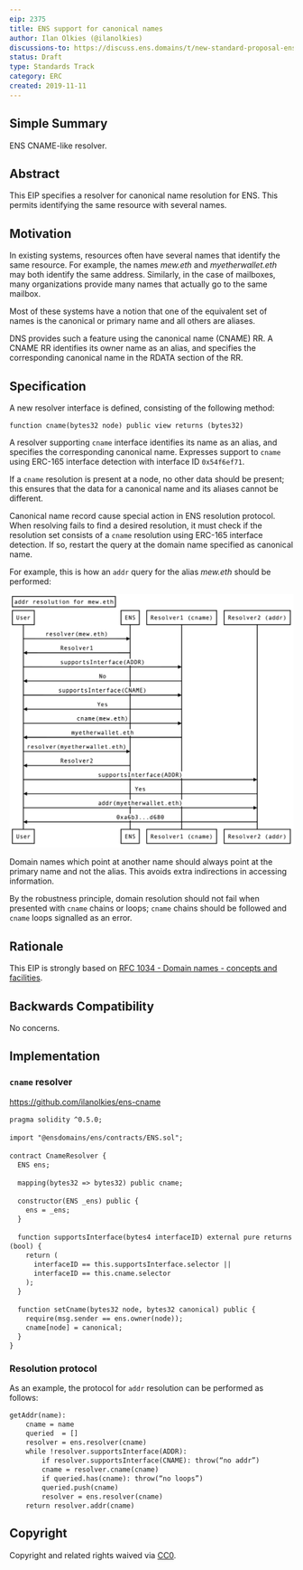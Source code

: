 ```yaml
---
eip: 2375
title: ENS support for canonical names
author: Ilan Olkies (@ilanolkies)
discussions-to: https://discuss.ens.domains/t/new-standard-proposal-ens-cname-support/1236
status: Draft
type: Standards Track
category: ERC
created: 2019-11-11
---
```


## Simple Summary
ENS CNAME-like resolver.

## Abstract
This EIP specifies a resolver for canonical name resolution for ENS. This permits identifying the same resource with several names.

## Motivation
In existing systems, resources often have several names that identify the same resource.  For example, the names *mew.eth* and *myetherwallet.eth* may both identify the same address. Similarly, in the case of mailboxes, many organizations provide many names that actually go to the
same mailbox.

Most of these systems have a notion that one of the equivalent set of names is the canonical or primary name and all others are aliases.

DNS provides such a feature using the canonical name (CNAME) RR. A CNAME RR identifies its owner name as an alias, and specifies the corresponding canonical name in the RDATA section of the RR.

## Specification
A new resolver interface is defined, consisting of the following method:
```
function cname(bytes32 node) public view returns (bytes32)
```

A resolver supporting `cname` interface identifies its name as an alias, and specifies the corresponding canonical name. Expresses support to `cname` using ERC-165 interface detection with interface ID `0x54f6ef71`.

If a `cname` resolution is present at a node, no other data should be present; this ensures that the data for a canonical name and its aliases cannot be different.

Canonical name record cause special action in ENS resolution protocol. When resolving fails to find a desired resolution, it must check if the resolution set consists of a `cname` resolution using ERC-165 interface detection. If so, restart the query at the domain name specified as canonical name.

For example, this is how an `addr` query for the alias *mew.eth* should be performed:

![addr_query_example](../assets/eip-2375/addr_query_example.png)

Domain names which point at another name should always point at the primary name and not the alias. This avoids extra indirections in
accessing information.

By the robustness principle, domain resolution should not fail when presented with `cname` chains or loops; `cname` chains should be followed and `cname` loops signalled as an error.

## Rationale
This EIP is strongly based on [RFC 1034 - Domain names - concepts and facilities](https://tools.ietf.org/html/rfc1034).

## Backwards Compatibility
No concerns.


## Implementation

### `cname` resolver

https://github.com/ilanolkies/ens-cname

```solidity
pragma solidity ^0.5.0;

import "@ensdomains/ens/contracts/ENS.sol";

contract CnameResolver {
  ENS ens;

  mapping(bytes32 => bytes32) public cname;

  constructor(ENS _ens) public {
    ens = _ens;
  }

  function supportsInterface(bytes4 interfaceID) external pure returns (bool) {
    return (
      interfaceID == this.supportsInterface.selector ||
      interfaceID == this.cname.selector
    );
  }

  function setCname(bytes32 node, bytes32 canonical) public {
    require(msg.sender == ens.owner(node));
    cname[node] = canonical;
  }
}
```

### Resolution protocol

As an example, the protocol for `addr` resolution can be performed as follows:

```
getAddr(name):
    cname = name
    queried  = []
    resolver = ens.resolver(cname)
    while !resolver.supportsInterface(ADDR):
        if resolver.supportsInterface(CNAME): throw(“no addr”)
        cname = resolver.cname(cname)
        if queried.has(cname): throw(“no loops”)
        queried.push(cname)
        resolver = ens.resolver(cname)
    return resolver.addr(cname)
```

## Copyright
Copyright and related rights waived via [CC0](https://creativecommons.org/publicdomain/zero/1.0/).
